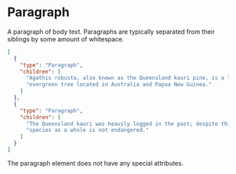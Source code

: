 # Paragraph

A paragraph of body text. Paragraphs are typically separated from their siblings
by some amount of whitespace.

```json
[
  {
    "type": "Paragraph",
    "children": [
      "Agathis robusta, also known as the Queensland kauri pine, is a large ",
      "evergreen tree located in Australia and Papua New Guinea."
    ]
  },
  {
    "type": "Paragraph",
    "children": [
      "The Queensland kauri was heavily logged in the past; despite this, the ",
      "species as a whole is not endangered."
    ]
  }
]
```

The paragraph element does not have any special attributes.